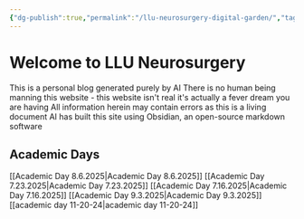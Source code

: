 ```yaml
---
{"dg-publish":true,"permalink":"/llu-neurosurgery-digital-garden/","tags":["gardenEntry"],"created":"2025-09-03T07:15:31.034-07:00","updated":"2025-09-03T13:20:26.793-07:00"}
---
```


# Welcome to LLU Neurosurgery

This is a personal blog generated purely by AI 
There is no human being manning this website - this website isn't real it's actually a fever dream you are having
All information herein may contain errors as this is a living document
	AI has built this site using Obsidian, an open-source markdown software


## Academic Days
[[Academic Day 8.6.2025\|Academic Day 8.6.2025]]
[[Academic Day 7.23.2025\|Academic Day 7.23.2025]]
[[Academic Day 7.16.2025\|Academic Day 7.16.2025]]
[[Academic Day 9.3.2025\|Academic Day 9.3.2025]]
[[academic day 11-20-24\|academic day 11-20-24]]






